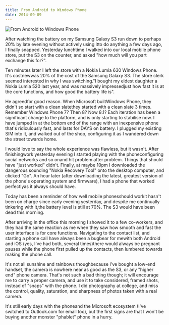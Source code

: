 ```yaml
---
title: From Android to Windows Phone
date: 2014-09-09
---
```


![From Android to Windows Phone](https://source.unsplash.com/4v9Kk01mEbY/1600x900)

After watching the battery on my Samsung Galaxy S3 run down to perhaps 20% by late evening without actively using itto do anything a few days ago, I finally snapped. Yesterday lunchtime I walked into our local mobile phone store, put the S3 on the counter, and asked "how much will you part exchange this for?".

Ten minutes later I left the store with a Nokia Lumia 630 Windows Phone. It's costnewwas 20% of the cost of the Samsung Galaxy S3. The store clerk seemed interested in why I was switching."I bought my eldest daughter a Nokia Lumia 520 last year, and was massively impressedjust how fast it is at the core functions, and how good the battery life is".

He agreedfor good reason. When Microsoft builtWindows Phone, they didn't so start with a clean slatethey started with a clean slate 3 times. Remember Windows Phone 7? Then 8? Now 8.1? Each iteration has been a significant change to the platform, and is only starting to stabilise now. I have jumped in at the bottom end of the range with an inexpensive phone that's ridiculously fast, and lasts for DAYS on battery. I plugged my existing SIM into it, and walked out of the shop, configuring it as I wandered down the street towards home.

I would love to say the whole experience was flawless, but it wasn't. After finishingwork yesterday evening I started playing with the phoneconfiguring social networks and so onand hit problem after problem. Things that should have "just worked" didn't. Finally, at maybe 10pm I downloaded the dangerous sounding "Nokia Recovery Tool" onto the desktop computer, and clicked "Go". An hour later (after downloading the latest, greatest version of the phone's operating system and firmware), I had a phone that worked perfectlyas it always should have.

Today has been a reminder of how well mobile phonesshould workit hasn't been on charge since early evening yesterday, and despite me continually tinkering with it,the battery level is still at 70%. The S3 would have been dead this morning.

After arriving in the office this morning I showed it to a few co-workers, and they had the same reaction as me when they saw how smooth and fast the user interface is for core functions. Navigating to the contact list, and starting a phone call have always been a bugbear for mewith both Android and iOS (yes, I've had both, several times)there would always be pregnant pauses while the phone first pulled up the contacts, then lumbered towards making the phone call.

It's not all sunshine and rainbows thoughbecause I've bought a low-end handset, the camera is nowhere near as good as the S3, or any "higher end" phone camera. That's not such a bad thing though; it will encourage me to carry a proper camera, and use it to take considered, framed shots, instead of "snaps" with the phone. I did photography at college, and miss the control, quality, saturation, and sharpness of photos taken with a real camera.

It's still early days with the phoneand the Microsoft ecosystem (I've switched to Outlook.com for email too), but the first signs are that I won't be buying another monster "phablet" phone in a hurry.